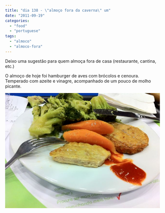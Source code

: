 ```yaml
---
title: "dia 138 - \"almoço fora da caverna\" um"
date: "2011-09-19"
categories: 
  - "food"
  - "portuguese"
tags: 
  - "almoco"
  - "almoco-fora"
---
```


Deixo uma sugestão para quem almoça fora de casa (restaurante, cantina, etc.)  
  
O almoço de hoje foi hamburger de aves com brócolos e cenoura. Temperado com azeite e vinagre, acompanhado de um pouco de molho picante.  
  

[![](images/Cozinha+de+Caverna+-+1970.jpg)](http://1.bp.blogspot.com/-JjFjq0W58Co/TneexKmiipI/AAAAAAAAEXQ/1udf4NrnGO0/s1600/Cozinha+de+Caverna+-+1970.jpg)
